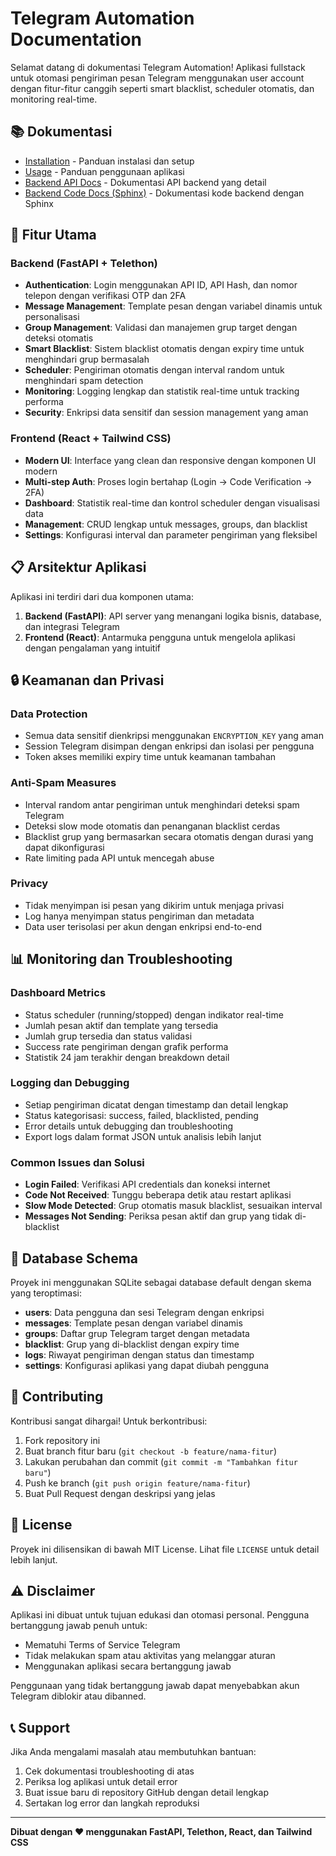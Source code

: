 # Telegram Automation Documentation

Selamat datang di dokumentasi Telegram Automation! Aplikasi fullstack untuk otomasi pengiriman pesan Telegram menggunakan user account dengan fitur-fitur canggih seperti smart blacklist, scheduler otomatis, dan monitoring real-time.

## 📚 Dokumentasi

*   [Installation](installation.md) - Panduan instalasi dan setup
*   [Usage](usage.md) - Panduan penggunaan aplikasi
*   [Backend API Docs](backend_api_docs.md) - Dokumentasi API backend yang detail
*   [Backend Code Docs (Sphinx)](backend_sphinx_html/) - Dokumentasi kode backend dengan Sphinx

## 🚀 Fitur Utama

### Backend (FastAPI + Telethon)
- **Authentication**: Login menggunakan API ID, API Hash, dan nomor telepon dengan verifikasi OTP dan 2FA
- **Message Management**: Template pesan dengan variabel dinamis untuk personalisasi
- **Group Management**: Validasi dan manajemen grup target dengan deteksi otomatis
- **Smart Blacklist**: Sistem blacklist otomatis dengan expiry time untuk menghindari grup bermasalah
- **Scheduler**: Pengiriman otomatis dengan interval random untuk menghindari spam detection
- **Monitoring**: Logging lengkap dan statistik real-time untuk tracking performa
- **Security**: Enkripsi data sensitif dan session management yang aman

### Frontend (React + Tailwind CSS)
- **Modern UI**: Interface yang clean dan responsive dengan komponen UI modern
- **Multi-step Auth**: Proses login bertahap (Login → Code Verification → 2FA)
- **Dashboard**: Statistik real-time dan kontrol scheduler dengan visualisasi data
- **Management**: CRUD lengkap untuk messages, groups, dan blacklist
- **Settings**: Konfigurasi interval dan parameter pengiriman yang fleksibel

## 📋 Arsitektur Aplikasi

Aplikasi ini terdiri dari dua komponen utama:

1. **Backend (FastAPI)**: API server yang menangani logika bisnis, database, dan integrasi Telegram
2. **Frontend (React)**: Antarmuka pengguna untuk mengelola aplikasi dengan pengalaman yang intuitif

## 🔒 Keamanan dan Privasi

### Data Protection
- Semua data sensitif dienkripsi menggunakan `ENCRYPTION_KEY` yang aman
- Session Telegram disimpan dengan enkripsi dan isolasi per pengguna
- Token akses memiliki expiry time untuk keamanan tambahan

### Anti-Spam Measures
- Interval random antar pengiriman untuk menghindari deteksi spam Telegram
- Deteksi slow mode otomatis dan penanganan blacklist cerdas
- Blacklist grup yang bermasarkan secara otomatis dengan durasi yang dapat dikonfigurasi
- Rate limiting pada API untuk mencegah abuse

### Privacy
- Tidak menyimpan isi pesan yang dikirim untuk menjaga privasi
- Log hanya menyimpan status pengiriman dan metadata
- Data user terisolasi per akun dengan enkripsi end-to-end

## 📊 Monitoring dan Troubleshooting

### Dashboard Metrics
- Status scheduler (running/stopped) dengan indikator real-time
- Jumlah pesan aktif dan template yang tersedia
- Jumlah grup tersedia dan status validasi
- Success rate pengiriman dengan grafik performa
- Statistik 24 jam terakhir dengan breakdown detail

### Logging dan Debugging
- Setiap pengiriman dicatat dengan timestamp dan detail lengkap
- Status kategorisasi: success, failed, blacklisted, pending
- Error details untuk debugging dan troubleshooting
- Export logs dalam format JSON untuk analisis lebih lanjut

### Common Issues dan Solusi
- **Login Failed**: Verifikasi API credentials dan koneksi internet
- **Code Not Received**: Tunggu beberapa detik atau restart aplikasi
- **Slow Mode Detected**: Grup otomatis masuk blacklist, sesuaikan interval
- **Messages Not Sending**: Periksa pesan aktif dan grup yang tidak di-blacklist

## 📝 Database Schema

Proyek ini menggunakan SQLite sebagai database default dengan skema yang teroptimasi:

- **users**: Data pengguna dan sesi Telegram dengan enkripsi
- **messages**: Template pesan dengan variabel dinamis
- **groups**: Daftar grup Telegram target dengan metadata
- **blacklist**: Grup yang di-blacklist dengan expiry time
- **logs**: Riwayat pengiriman dengan status dan timestamp
- **settings**: Konfigurasi aplikasi yang dapat diubah pengguna

## 🤝 Contributing

Kontribusi sangat dihargai! Untuk berkontribusi:

1. Fork repository ini
2. Buat branch fitur baru (`git checkout -b feature/nama-fitur`)
3. Lakukan perubahan dan commit (`git commit -m "Tambahkan fitur baru"`)
4. Push ke branch (`git push origin feature/nama-fitur`)
5. Buat Pull Request dengan deskripsi yang jelas

## 📄 License

Proyek ini dilisensikan di bawah MIT License. Lihat file `LICENSE` untuk detail lebih lanjut.

## ⚠️ Disclaimer

Aplikasi ini dibuat untuk tujuan edukasi dan otomasi personal. Pengguna bertanggung jawab penuh untuk:
- Mematuhi Terms of Service Telegram
- Tidak melakukan spam atau aktivitas yang melanggar aturan
- Menggunakan aplikasi secara bertanggung jawab

Penggunaan yang tidak bertanggung jawab dapat menyebabkan akun Telegram diblokir atau dibanned.

## 📞 Support

Jika Anda mengalami masalah atau membutuhkan bantuan:

1. Cek dokumentasi troubleshooting di atas
2. Periksa log aplikasi untuk detail error
3. Buat issue baru di repository GitHub dengan detail lengkap
4. Sertakan log error dan langkah reproduksi

---

**Dibuat dengan ❤️ menggunakan FastAPI, Telethon, React, dan Tailwind CSS**

